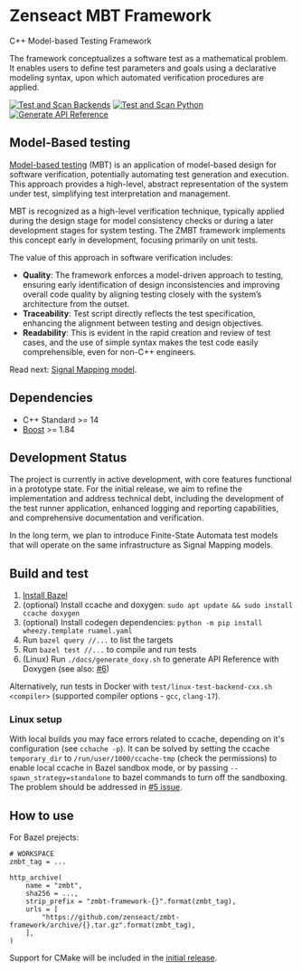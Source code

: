 <!-- (c) Copyright 2024 Zenseact AB -->
<!-- SPDX-License-Identifier: Apache-2.0 -->

Zenseact MBT Framework
==================

C++ Model-based Testing Framework

The framework conceptualizes a software test as a mathematical problem.
It enables users to define test parameters and goals using a declarative
modeling syntax, upon which automated verification procedures are applied.

[![Test and Scan Backends](https://github.com/zenseact/zmbt-framework/actions/workflows/test-and-scan-backends.yml/badge.svg)](https://github.com/zenseact/zmbt-framework/actions/workflows/test-and-scan-backends.yml)
[![Test and Scan Python](https://github.com/zenseact/zmbt-framework/actions/workflows/test-and-scan-python.yml/badge.svg)](https://github.com/zenseact/zmbt-framework/actions/workflows/test-and-scan-python.yml)
[![Generate API Reference](https://github.com/zenseact/zmbt-framework/actions/workflows/publish-docs.yml/badge.svg)](https://github.com/zenseact/zmbt-framework/actions/workflows/publish-docs.yml)


## Model-Based testing

[Model-based testing](https://en.wikipedia.org/wiki/Model-based_testing) (MBT) is an application of model-based design for software verification, potentially automating test generation and execution. This approach provides a high-level, abstract representation of the system under test, simplifying test interpretation and management.

MBT is recognized as a high-level verification technique, typically applied during the design stage for model consistency checks or during a later development stages for system testing. The ZMBT framework implements this concept early in development, focusing primarily on unit tests.

The value of this approach in software verification includes:

- **Quality**: The framework enforces a model-driven approach to testing, ensuring early identification of design inconsistencies and improving overall code quality by aligning testing closely with the system’s architecture from the outset.
- **Traceability**: Test script directly reflects the test specification, enhancing the alignment between testing and design objectives.
- **Readability**: This is evident in the rapid creation and review of test cases, and the use of simple syntax makes the test code easily comprehensible, even for non-C++ engineers.

Read next: [Signal Mapping model](docs/signal-mapping.md).


## Dependencies

 - C++ Standard >= 14
 - [Boost](https://www.boost.org/) >= 1.84


## Development Status

The project is currently in active development, with core features functional in a prototype state. For the initial release, we aim to refine the implementation and address technical debt, including the development of the test runner application, enhanced logging and reporting capabilities, and comprehensive documentation and verification.

In the long term, we plan to introduce Finite-State Automata test models that will operate on the same infrastructure as Signal Mapping models.


## Build and test

1. [Install Bazel](https://github.com/bazelbuild/bazel/releases/tag/7.4.1)
2. (optional) Install ccache and doxygen: `sudo apt update && sudo install ccache doxygen`
3. (optional) Install codegen dependencies: `python -m pip install wheezy.template ruamel.yaml`
3. Run `bazel query //...` to list the targets
4. Run `bazel test //...` to compile and run tests
5. (Linux) Run `./docs/generate_doxy.sh` to generate API Reference with Doxygen (see also: [#6](https://github.com/zenseact/zmbt-framework/issues/6))

Alternatively, run tests in Docker with `test/linux-test-backend-cxx.sh <compiler>`
(supported compiler options - `gcc`, `clang-17`).

### Linux setup

With local builds you may face errors related to ccache, depending on it's configuration (see `cchache -p`).
It can be solved by setting the ccache `temporary_dir` to `/run/user/1000/ccache-tmp` (check the permissions)
to enable local ccache in Bazel sandbox mode, or by passing `--spawn_strategy=standalone` to bazel commands to turn off the sandboxing. The problem should be addressed in [#5 issue](https://github.com/zenseact/zmbt-framework/issues/5).


## How to use

For Bazel prejects:

```Starlark
# WORKSPACE
zmbt_tag = ...

http_archive(
    name = "zmbt",
    sha256 = ...,
    strip_prefix = "zmbt-framework-{}".format(zmbt_tag),
    urls = [
        "https://github.com/zenseact/zmbt-framework/archive/{}.tar.gz".format(zmbt_tag),
    ],
)
```

Support for CMake will be included in the [initial release](https://github.com/zenseact/zmbt-framework/milestone/3).
